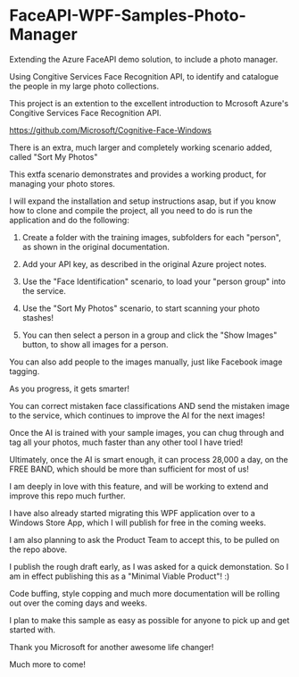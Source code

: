 # FaceAPI-WPF-Samples-Photo-Manager
Extending the Azure FaceAPI demo solution, to include a photo manager.

Using Congitive Services Face Recognition API, to identify and catalogue the people in my large photo collections.

This project is an extention to the excellent introduction to Mcrosoft Azure's Congitive Services Face Recognition API.

https://github.com/Microsoft/Cognitive-Face-Windows

There is an extra, much larger and completely working scenario added, called "Sort My Photos"

This extfa scenario demonstrates and provides a working product, for managing your photo stores.

I will expand the installation and setup instructions asap, but if you know how to clone and compile the project, all you need to do is run the application and do the following:

1) Create a folder with the training images, subfolders for each "person", as shown in the original documentation.

2) Add your API key, as described in the original Azure project notes.

3) Use the "Face Identification" scenario, to load your "person group" into the service.

4) Use the "Sort My Photos" scenario, to start scanning your photo stashes!

5) You can then select a person in a group and click the "Show Images" button, to show all images for a person.

You can also add people to the images manually, just like Facebook image tagging.

As you progress, it gets smarter! 

You can correct mistaken face classifications AND send the mistaken image to the service, which continues to improve the AI for the next images! 

Once the AI is trained with your sample images, you can chug through and tag all your photos, much faster than any other tool I have tried!

Ultimately, once the AI is smart enough, it can process 28,000 a day, on the FREE BAND, which should be more than sufficient for most of us!

I am deeply in love with this feature, and will be working to extend and improve this repo much further.

I have also already started migrating this WPF application over to a Windows Store App, which I will publish for free in the coming weeks.

I am also planning to ask the Product Team to accept this, to be pulled on the repo above. 

I publish the rough draft early, as I was asked for a quick demonstation. 
So I am in effect publishing this as a "Minimal Viable Product"! :)

Code buffing, style copping and much more documentation will be rolling out over the coming days and weeks.

I plan to make this sample as easy as possible for anyone to pick up and get started with.

Thank you Microsoft for another awesome life changer!

Much more to come!
